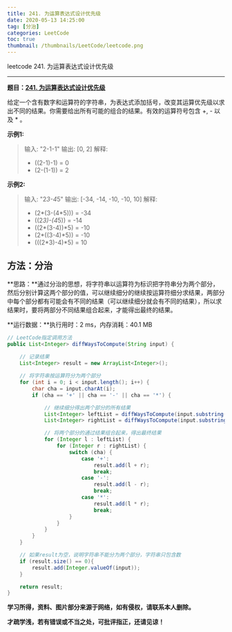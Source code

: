 ```yaml
---
title: 241. 为运算表达式设计优先级
date: 2020-05-13 14:25:00
tag: [分治]
categories: LeetCode
toc: true
thumbnail: /thumbnails/LeetCode/leetcode.png
---
```


leetcode 241. 为运算表达式设计优先级

<!--more-->

---

**题目：[241. 为运算表达式设计优先级](https://leetcode-cn.com/problems/different-ways-to-add-parentheses/)**

给定一个含有数字和运算符的字符串，为表达式添加括号，改变其运算优先级以求出不同的结果。你需要给出所有可能的组合的结果。有效的运算符号包含 +, - 以及 * 。

**示例1:**

> 输入: "2-1-1"
> 输出: [0, 2]
> 解释: 
>*  ((2-1)-1) = 0 
>* (2-(1-1)) = 2

**示例2:**

> 输入: "2*3-4*5"
> 输出: [-34, -14, -10, -10, 10]
> 解释: 
>* (2*(3-(4*5))) = -34 
>* ((2*3)-(4*5)) = -14
>* ((2*(3-4))*5) = -10 
>* (2*((3-4)*5)) = -10 
>* (((2*3)-4)*5) = 10

## 方法：分治

**思路：**通过分治的思想，将字符串以运算符为标识把字符串分为两个部分，然后分别计算这两个部分的值，可以继续细分的继续按运算符细分求结果，两部分中每个部分都有可能会有不同的结果（可以继续细分就会有不同的结果），所以求结果时，要将两部分不同结果组合起来，才能得出最终的结果。

**运行数据：**执行用时：2 ms，内存消耗：40.1 MB

```java
// LeetCode指定调用方法
public List<Integer> diffWaysToCompute(String input) {
		
    // 记录结果
    List<Integer> result = new ArrayList<Integer>();

    // 将字符串按运算符分为两个部分
    for (int i = 0; i < input.length(); i++) {
        char cha = input.charAt(i);
        if (cha == '+' || cha == '-' || cha == '*') {

            // 继续细分得出两个部分的所有结果
            List<Integer> leftList = diffWaysToCompute(input.substring(0, i));
            List<Integer> rightList = diffWaysToCompute(input.substring(i + 1));

            // 将两个部分的通过结果组合起来，得出最终结果
            for (Integer l : leftList) {
                for (Integer r : rightList) {
                    switch (cha) {
                        case '+':
                            result.add(l + r);
                            break;
                        case '-':
                            result.add(l - r);
                            break;
                        case '*':
                            result.add(l * r);
                            break;
                    }
                }
            }
        }
    }

    // 如果result为空，说明字符串不能分为两个部分，字符串只包含数
    if (result.size() == 0){
        result.add(Integer.valueOf(input));
    }

    return result;
}
```

**学习所得，资料、图片部分来源于网络，如有侵权，请联系本人删除。**

**才疏学浅，若有错误或不当之处，可批评指正，还请见谅！**
